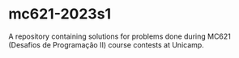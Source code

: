 # mc621-2023s1

A repository containing solutions for problems done during MC621 (Desafios de Programação II) course contests at Unicamp.
